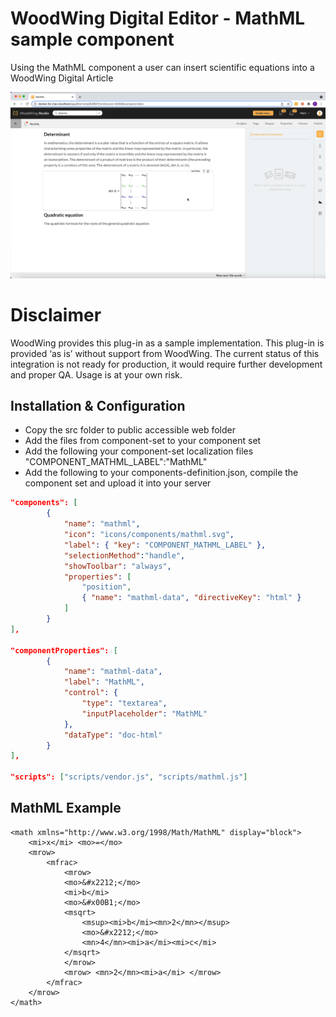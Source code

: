 # WoodWing Digital Editor - MathML sample component
Using the MathML component a user can insert scientific equations into a WoodWing Digital Article 

![MathML in action](https://github.com/WoodWing/digital-editor-mathml/blob/master/digital-editor-mathml.gif "MathML in action")

# Disclaimer 
WoodWing provides this plug-in as a sample implementation. This plug-in is provided ‘as is’ without support from WoodWing. The current status of this integration is not ready for production, it would require further development and proper QA. Usage is at your own risk.


## Installation & Configuration
* Copy the src folder to public accessible web folder
* Add the files from component-set to your component set
* Add the following your component-set localization files
"COMPONENT_MATHML_LABEL":"MathML"
* Add the following to your components-definition.json, compile the component set and upload it into your server  
```json
"components": [
        {
            "name": "mathml",
            "icon": "icons/components/mathml.svg",
            "label": { "key": "COMPONENT_MATHML_LABEL" },
            "selectionMethod":"handle",
            "showToolbar": "always",
            "properties": [
                "position",
                { "name": "mathml-data", "directiveKey": "html" }
            ]
        }    
],

"componentProperties": [
        {
            "name": "mathml-data",
            "label": "MathML",
            "control": {
                "type": "textarea",
                "inputPlaceholder": "MathML"
            },
            "dataType": "doc-html"
        }
],

"scripts": ["scripts/vendor.js", "scripts/mathml.js"]

```

## MathML Example
```
<math xmlns="http://www.w3.org/1998/Math/MathML" display="block">
    <mi>x</mi> <mo>=</mo>
    <mrow>
        <mfrac>
            <mrow>
            <mo>&#x2212;</mo>
            <mi>b</mi>
            <mo>&#x00B1;</mo>
            <msqrt>
                <msup><mi>b</mi><mn>2</mn></msup>
                <mo>&#x2212;</mo>
                <mn>4</mn><mi>a</mi><mi>c</mi>
            </msqrt>
            </mrow>
            <mrow> <mn>2</mn><mi>a</mi> </mrow>
        </mfrac>
    </mrow>
</math>
```